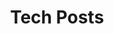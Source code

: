 ---
layout: tech-posts
permalink: /tech/index.html
title: "Tech Posts"
tags: [blog, music, tech]
---